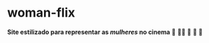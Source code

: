 # woman-flix
**Site estilizado para representar as _mulheres_ no cinema**
:princess:
:ok_woman:
:woman:
:older_woman:
:womans_hat:


